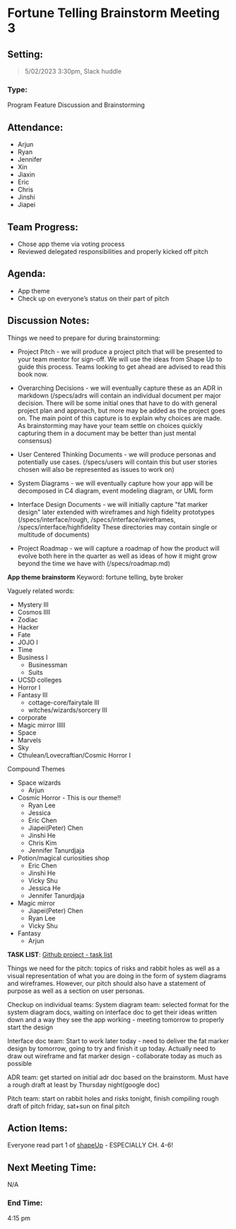 # Fortune Telling Brainstorm Meeting 3

## Setting:

> 5/02/2023 3:30pm, Slack huddle

### Type:

Program Feature Discussion and Brainstorming

## Attendance:

- Arjun
- Ryan
- Jennifer
- Xin
- Jiaxin
- Eric
- Chris
- Jinshi
- Jiapei

## Team Progress:

- Chose app theme via voting process
- Reviewed delegated responsibilities and properly kicked off pitch

## Agenda:

- App theme
- Check up on everyone’s status on their part of pitch

## Discussion Notes:

Things we need to prepare for during brainstorming:

- Project Pitch - we will produce a project pitch that will be presented to your team mentor for sign-off. We will use the ideas from Shape Up to guide this process. Teams looking to get ahead are advised to read this book now.
- Overarching Decisions - we will eventually capture these as an ADR in markdown
  (/specs/adrs will contain an individual document per major decision. There will be some initial ones that have to do with general project plan and approach, but more may be added as the project goes on. The main point of this capture is to explain why choices are made. As brainstorming may have your team settle on choices quickly capturing them in a document may be better than just mental consensus)

- User Centered Thinking Documents - we will produce personas and potentially use cases. (/specs/users will contain this but user stories chosen will also be represented as issues to work on)
- System Diagrams - we will eventually capture how your app will be decomposed in C4 diagram, event modeling diagram, or UML form

- Interface Design Documents - we will initially capture "fat marker design" later extended with wireframes and high fidelity prototypes (/specs/interface/rough, /specs/interface/wireframes, /specs/interface/highfidelity These directories may contain single or multitude of documents)
- Project Roadmap - we will capture a roadmap of how the product will evolve both here in the quarter as well as ideas of how it might grow beyond the time we have with (/specs/roadmap.md)

**App theme brainstorm**
Keyword: fortune telling, byte broker

Vaguely related words:

- Mystery III
- Cosmos IIII
- Zodiac
- Hacker
- Fate
- JOJO I
- Time
- Business I
  - Businessman
  - Suits
- UCSD colleges
- Horror I
- Fantasy III
  - cottage-core/fairytale III
  - witches/wizards/sorcery III
- corporate
- Magic mirror IIIII
- Space
- Marvels
- Sky
- Cthulean/Lovecraftian/Cosmic Horror I

Compound Themes

- Space wizards
  - Arjun
- Cosmic Horror - This is our theme!!
  - Ryan Lee
  - Jessica
  - Eric Chen
  - Jiapei(Peter) Chen
  - Jinshi He
  - Chris Kim
  - Jennifer Tanurdjaja
- Potion/magical curiosities shop
  - Eric Chen
  - Jinshi He
  - Vicky Shu
  - Jessica He
  - Jennifer Tanurdjaja
- Magic mirror
  - Jiapei(Peter) Chen
  - Ryan Lee
  - Vicky Shu
- Fantasy
  - Arjun

**TASK LIST**: [Github project - task list](https://github.com/orgs/cse110-sp23-group22/projects/1/views/1)

Things we need for the pitch: topics of risks and rabbit holes as well as a visual representation of what you are doing in the form of system diagrams and wireframes. However, our pitch should also have a statement of purpose as well as a section on user personas.

Checkup on individual teams:
System diagram team: selected format for the system diagram docs, waiting on interface doc to get their ideas written down and a way they see the app working - meeting tomorrow to properly start the design

Interface doc team: Start to work later today - need to deliver the fat marker design by tomorrow, going to try and finish it up today. Actually need to draw out wireframe and fat marker design - collaborate today as much as possible

ADR team: get started on initial adr doc based on the brainstorm. Must have a rough draft at least by Thursday night(google doc)

Pitch team: start on rabbit holes and risks tonight, finish compiling rough draft of pitch friday, sat+sun on final pitch

## Action Items:

Everyone read part 1 of [shapeUp](https://basecamp.com/shapeup) - ESPECIALLY CH. 4-6!

## Next Meeting Time:

N/A

### End Time:

4:15 pm
